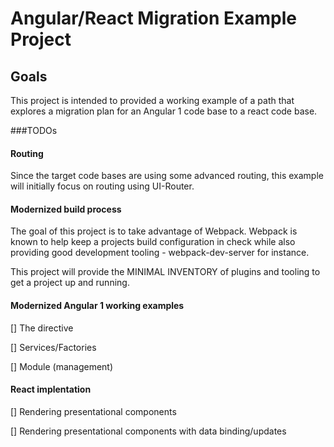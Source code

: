 # Angular/React Migration Example Project

## Goals

This project is intended to provided a working example of a path that
explores a migration plan for an Angular 1 code base to a react code base.

###TODOs

#### Routing

Since the target code bases are using some advanced routing, this example
will initially focus on routing using UI-Router.

#### Modernized build process

The goal of this project is to take advantage of Webpack.  Webpack is known
to help keep a projects build configuration in check while also providing good
development tooling - webpack-dev-server for instance.

This project will provide the MINIMAL INVENTORY of plugins and tooling to get
a project up and running.

#### Modernized Angular 1 working examples

[] The directive

[] Services/Factories

[] Module (management)

#### React implentation

[] Rendering presentational components

[] Rendering presentational components with data binding/updates 

